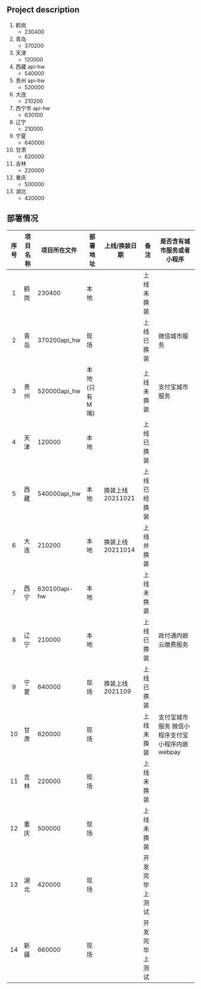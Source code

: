 ## Project description

1. 鹤岗
   - 230400
2. 青岛
   - 370200
3. 天津
   - 120000
4. 西藏 api-hw
   - 540000
5. 贵州 api-hw
   - 520000
6. 大连
   - 210200
7. 西宁市 api-hw
   - 630100
8. 辽宁
   - 210000
9. 宁夏
   - 640000
10. 甘肃
    - 620000
11. 吉林
    - 220000
12. 重庆
    - 500000
13. 湖北
    - 420000

## 部署情况

| 序号 | 项目名称 | 项目所在文件 | 部署地址        | 上线/换装日期     | 备注           | 是否含有城市服务或者小程序                       |
| :--: | -------- | ------------ | --------------- | ----------------- | -------------- | ------------------------------------------------ |
|  1   | 鹤岗     | 230400       | 本地            |                   | 上线未换装     |
|  2   | 青岛     | 370200api_hw | 现场            |                   | 上线已换装     | 微信城市服务                                     |
|  3   | 贵州     | 520000api_hw | 本地(只有 M 端) |                   | 上线未换装     | 支付宝城市服务                                   |
|  4   | 天津     | 120000       | 本地            |                   | 上线已换装     |
|  5   | 西藏     | 540000api_hw | 本地            | 换装上线 20211021 | 上线已经换装   |
|  6   | 大连     | 210200       | 本地            | 换装上线 20211014 | 上线并换装     |
|  7   | 西宁     | 630100api-hw | 本地            |                   | 上线未换装     |
|  8   | 辽宁     | 210000       | 本地            |                   | 上线已换装     | 政付通内嵌云缴费服务                             |
|  9   | 宁夏     | 640000       | 现场            | 换装上线 2021109  | 上线已换装     |
|  10  | 甘肃     | 620000       | 现场            |                   | 上线未换装     | 支付宝城市服务 微信小程序支付宝小程序内嵌 webpay |
|  11  | 吉林     | 220000       | 现场            |                   | 上线未换装     |
|  12  | 重庆     | 500000       | 现场            |                   | 上线未换装     |                                                  |
|  13  | 湖北     | 420000       | 现场            |                   | 开发完毕上测试 |
|  14  | 新疆     | 660000       | 现场            |                   | 开发完毕上测试 |                                                  |
